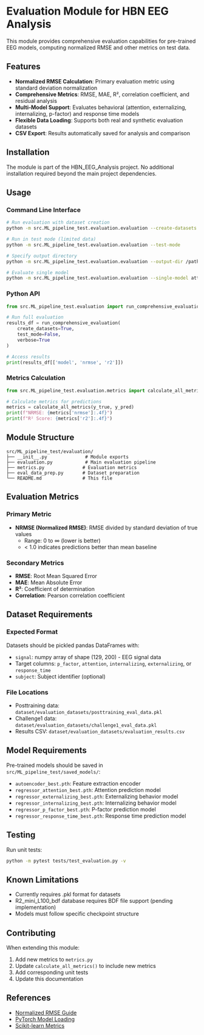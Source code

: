 # Evaluation Module for HBN EEG Analysis

This module provides comprehensive evaluation capabilities for pre-trained EEG models, computing normalized RMSE and other metrics on test data.

## Features

- **Normalized RMSE Calculation**: Primary evaluation metric using standard deviation normalization
- **Comprehensive Metrics**: RMSE, MAE, R², correlation coefficient, and residual analysis
- **Multi-Model Support**: Evaluates behavioral (attention, externalizing, internalizing, p-factor) and response time models
- **Flexible Data Loading**: Supports both real and synthetic evaluation datasets
- **CSV Export**: Results automatically saved for analysis and comparison

## Installation

The module is part of the HBN_EEG_Analysis project. No additional installation required beyond the main project dependencies.

## Usage

### Command Line Interface

```bash
# Run evaluation with dataset creation
python -m src.ML_pipeline_test.evaluation.evaluation --create-datasets

# Run in test mode (limited data)
python -m src.ML_pipeline_test.evaluation.evaluation --test-mode

# Specify output directory
python -m src.ML_pipeline_test.evaluation.evaluation --output-dir /path/to/results

# Evaluate single model
python -m src.ML_pipeline_test.evaluation.evaluation --single-model attention
```

### Python API

```python
from src.ML_pipeline_test.evaluation import run_comprehensive_evaluation

# Run full evaluation
results_df = run_comprehensive_evaluation(
    create_datasets=True,
    test_mode=False,
    verbose=True
)

# Access results
print(results_df[['model', 'nrmse', 'r2']])
```

### Metrics Calculation

```python
from src.ML_pipeline_test.evaluation.metrics import calculate_all_metrics

# Calculate metrics for predictions
metrics = calculate_all_metrics(y_true, y_pred)
print(f"NRMSE: {metrics['nrmse']:.4f}")
print(f"R² Score: {metrics['r2']:.4f}")
```

## Module Structure

```
src/ML_pipeline_test/evaluation/
├── __init__.py              # Module exports
├── evaluation.py            # Main evaluation pipeline
├── metrics.py              # Evaluation metrics
├── eval_data_prep.py       # Dataset preparation
└── README.md               # This file
```

## Evaluation Metrics

### Primary Metric
- **NRMSE (Normalized RMSE)**: RMSE divided by standard deviation of true values
  - Range: 0 to ∞ (lower is better)
  - < 1.0 indicates predictions better than mean baseline

### Secondary Metrics
- **RMSE**: Root Mean Squared Error
- **MAE**: Mean Absolute Error  
- **R²**: Coefficient of determination
- **Correlation**: Pearson correlation coefficient

## Dataset Requirements

### Expected Format
Datasets should be pickled pandas DataFrames with:
- `signal`: numpy array of shape (129, 200) - EEG signal data
- Target columns: `p_factor`, `attention`, `internalizing`, `externalizing`, or `response_time`
- `subject`: Subject identifier (optional)

### File Locations
- Posttraining data: `dataset/evaluation_datasets/posttraining_eval_data.pkl`
- Challenge1 data: `dataset/evaluation_datasets/challenge1_eval_data.pkl`
- Results CSV: `dataset/evaluation_datasets/evaluation_results.csv`

## Model Requirements

Pre-trained models should be saved in `src/ML_pipeline_test/saved_models/`:
- `autoencoder_best.pth`: Feature extraction encoder
- `regressor_attention_best.pth`: Attention prediction model
- `regressor_externalizing_best.pth`: Externalizing behavior model
- `regressor_internalizing_best.pth`: Internalizing behavior model
- `regressor_p_factor_best.pth`: P-factor prediction model
- `regressor_response_time_best.pth`: Response time prediction model

## Testing

Run unit tests:
```bash
python -m pytest tests/test_evaluation.py -v
```

## Known Limitations

- Currently requires .pkl format for datasets
- R2_mini_L100_bdf database requires BDF file support (pending implementation)
- Models must follow specific checkpoint structure

## Contributing

When extending this module:
1. Add new metrics to `metrics.py`
2. Update `calculate_all_metrics()` to include new metrics
3. Add corresponding unit tests
4. Update this documentation

## References

- [Normalized RMSE Guide](https://www.marinedatascience.co/blog/2019/01/07/normalizing-the-rmse/)
- [PyTorch Model Loading](https://docs.pytorch.org/tutorials/beginner/saving_loading_models.html)
- [Scikit-learn Metrics](https://scikit-learn.org/stable/modules/model_evaluation.html)